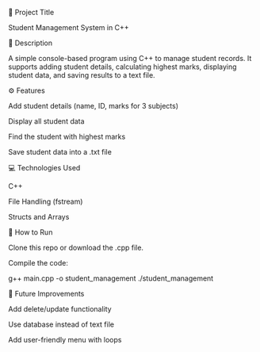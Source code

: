 📘 Project Title

Student Management System in C++

📖 Description

A simple console-based program using C++ to manage student records. It supports adding student details, calculating highest marks, displaying student data, and saving results to a text file.

⚙️ Features

Add student details (name, ID, marks for 3 subjects)

Display all student data

Find the student with highest marks

Save student data into a .txt file

💻 Technologies Used

C++

File Handling (fstream)

Structs and Arrays

🚀 How to Run

Clone this repo or download the .cpp file.

Compile the code:

g++ main.cpp -o student_management
./student_management

📌 Future Improvements

Add delete/update functionality

Use database instead of text file

Add user-friendly menu with loops
